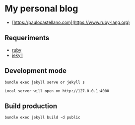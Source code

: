 # My personal blog
* [https://paulocastellano.com](https://www.ruby-lang.org)


## Requeriments
* [ruby](https://www.ruby-lang.org)
* [jekyll](https://jekyllrb.com/)

## Development mode
```
bundle exec jekyll serve or jekyll s

Local server will open on http://127.0.0.1:4000
```

## Build production
```bundle exec jekyll build -d public```